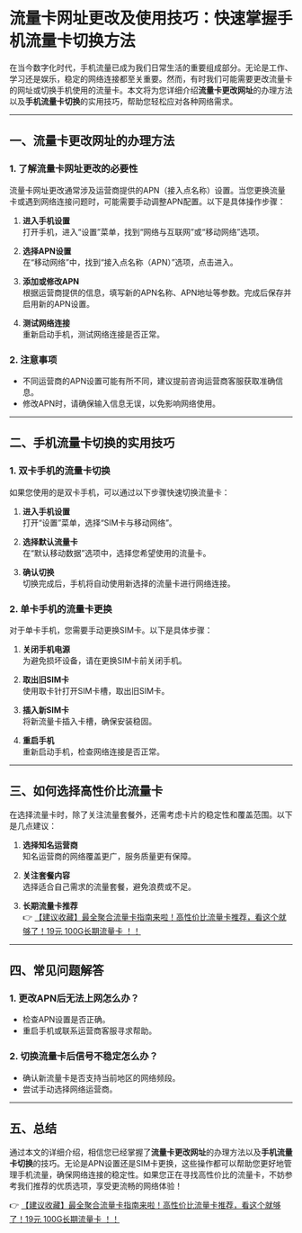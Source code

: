 # 流量卡网址更改及使用技巧：快速掌握手机流量卡切换方法

在当今数字化时代，手机流量已成为我们日常生活的重要组成部分。无论是工作、学习还是娱乐，稳定的网络连接都至关重要。然而，有时我们可能需要更改流量卡的网址或切换手机使用的流量卡。本文将为您详细介绍**流量卡更改网址**的办理方法以及**手机流量卡切换**的实用技巧，帮助您轻松应对各种网络需求。

---

## 一、流量卡更改网址的办理方法

### 1. 了解流量卡网址更改的必要性  
流量卡网址更改通常涉及运营商提供的APN（接入点名称）设置。当您更换流量卡或遇到网络连接问题时，可能需要手动调整APN配置。以下是具体操作步骤：

1. **进入手机设置**  
   打开手机，进入“设置”菜单，找到“网络与互联网”或“移动网络”选项。

2.  **选择APN设置**  
   在“移动网络”中，找到“接入点名称（APN）”选项，点击进入。

3. **添加或修改APN**  
   根据运营商提供的信息，填写新的APN名称、APN地址等参数。完成后保存并启用新的APN设置。

4. **测试网络连接**  
   重新启动手机，测试网络连接是否正常。

### 2. 注意事项  
- 不同运营商的APN设置可能有所不同，建议提前咨询运营商客服获取准确信息。  
- 修改APN时，请确保输入信息无误，以免影响网络使用。

---

## 二、手机流量卡切换的实用技巧

### 1. 双卡手机的流量卡切换  
如果您使用的是双卡手机，可以通过以下步骤快速切换流量卡：

1. **进入手机设置**  
   打开“设置”菜单，选择“SIM卡与移动网络”。

2. **选择默认流量卡**  
   在“默认移动数据”选项中，选择您希望使用的流量卡。

3. **确认切换**  
   切换完成后，手机将自动使用新选择的流量卡进行网络连接。

### 2. 单卡手机的流量卡更换  
对于单卡手机，您需要手动更换SIM卡。以下是具体步骤：

1. **关闭手机电源**  
   为避免损坏设备，请在更换SIM卡前关闭手机。

2. **取出旧SIM卡**  
   使用取卡针打开SIM卡槽，取出旧SIM卡。

3. **插入新SIM卡**  
   将新流量卡插入卡槽，确保安装稳固。

4. **重启手机**  
   重新启动手机，检查网络连接是否正常。

---

## 三、如何选择高性价比流量卡

在选择流量卡时，除了关注流量套餐外，还需考虑卡片的稳定性和覆盖范围。以下是几点建议：

1. **选择知名运营商**  
   知名运营商的网络覆盖更广，服务质量更有保障。

2. **关注套餐内容**  
   选择适合自己需求的流量套餐，避免浪费或不足。

3. **长期流量卡推荐**  
   👉 [【建议收藏】最全聚合流量卡指南来啦！高性价比流量卡推荐，看这个就够了！19元 100G长期流量卡 ！！](https://bit.ly/Liuliangka)  

---

## 四、常见问题解答

### 1. 更改APN后无法上网怎么办？  
- 检查APN设置是否正确。  
- 重启手机或联系运营商客服寻求帮助。

### 2. 切换流量卡后信号不稳定怎么办？  
- 确认新流量卡是否支持当前地区的网络频段。  
- 尝试手动选择网络运营商。

---

## 五、总结

通过本文的详细介绍，相信您已经掌握了**流量卡更改网址**的办理方法以及**手机流量卡切换**的技巧。无论是APN设置还是SIM卡更换，这些操作都可以帮助您更好地管理手机流量，确保网络连接的稳定性。如果您正在寻找高性价比的流量卡，不妨参考我们推荐的优质选项，享受更流畅的网络体验！

👉 [【建议收藏】最全聚合流量卡指南来啦！高性价比流量卡推荐，看这个就够了！19元 100G长期流量卡 ！！](https://bit.ly/Liuliangka)